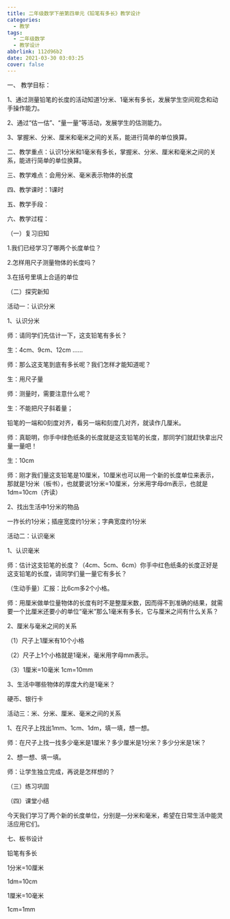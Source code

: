 ```yaml
---
title: 二年级数学下册第四单元《铅笔有多长》教学设计
categories:
  - 教学
tags:
  - 二年级数学
  - 教学设计
abbrlink: 112d96b2
date: 2021-03-30 03:03:25
cover: false
---
```


 一、 教学目标：

1、通过测量铅笔的长度的活动知道1分米、1毫米有多长，发展学生空间观念和动手操作能力。

2、通过“估一估”、“量一量”等活动，发展学生的估测能力。

3、掌握米、分米、厘米和毫米之间的关系，能进行简单的单位换算。

二、教学重点：认识1分米和1毫米有多长，掌握米、分米、厘米和毫米之间的关系，能进行简单的单位换算。

三、教学难点：会用分米、毫米表示物体的长度

四、教学课时：1课时

五、教学手段：

六、教学过程：

（一）复习旧知

1.我们已经学习了哪两个长度单位？

2.怎样用尺子测量物体的长度吗？

3.在括号里填上合适的单位

（二）探究新知

活动一：认识分米

1、认识分米

师：请同学们先估计一下，这支铅笔有多长？

生：4cm、9cm、12cm ......

师：那么这支笔到底有多长呢？我们怎样才能知道呢？

生：用尺子量

师：测量时，需要注意什么呢？

生：不能把尺子斜着量；

铅笔的一端和0刻度对齐，看另一端和刻度几对齐，就读作几厘米。

师：真聪明，你手中绿色纸条的长度就是这支铅笔的长度，那同学们就赶快拿出尺量一量吧！

生：10cm 

师：刚才我们量这支铅笔是10厘米，10厘米也可以用一个新的长度单位来表示，那就是1分米（板书），也就要说1分米=10厘米，分米用字母dm表示，也就是1dm=10cm（齐读）

2、找出生活中1分米的物品

一拃长约1分米；插座宽度约1分米；字典宽度约1分米

活动二：认识毫米

1、认识毫米

师：估计这支铅笔的长度？（4cm、5cm、6cm）你手中红色纸条的长度正好是这支铅笔的长度，请同学们量一量它有多长？

（生动手量）汇报：比6cm多2个小格。

师：用厘米做单位量物体的长度有时不是整厘米数，因而得不到准确的结果，就需要一个比厘米还要小的单位“毫米”那么1毫米有多长，它与厘米之间有什么关系？

2、厘米与毫米之间的关系

（1）尺子上1厘米有10个小格

（2）尺子上1个小格就是1毫米，毫米用字母mm表示。

（3）1厘米=10毫米  1cm=10mm

3、生活中哪些物体的厚度大约是1毫米？

硬币、银行卡

活动三：米、分米、厘米、毫米之间的关系

1、在尺子上找出1mm、1cm、1dm，填一填，想一想。

师：在尺子上找一找多少毫米是1厘米？多少厘米是1分米？多少分米是1米？

2、想一想、填一填。

师：让学生独立完成，再说是怎样想的？

（三）练习巩固

（四）课堂小结

今天我们学习了两个新的长度单位，分别是—分米和毫米，希望在日常生活中能灵活应用它们。

七、板书设计

铅笔有多长

1分米=10厘米

1dm=10cm

1厘米=10毫米

1cm=1mm